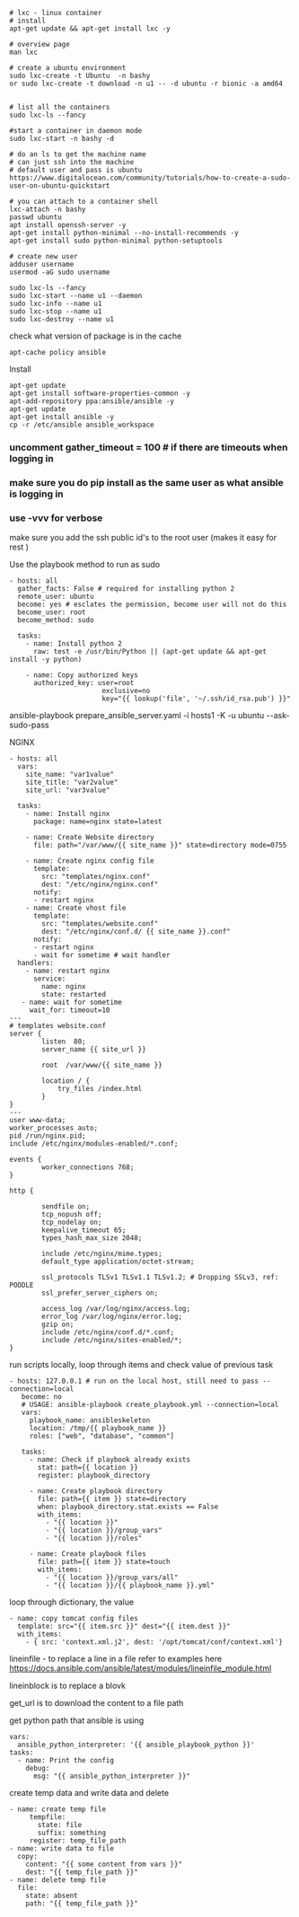 ```
# lxc - linux container 
# install 
apt-get update && apt-get install lxc -y

# overview page
man lxc

# create a ubuntu environment
sudo lxc-create -t Ubuntu  -n bashy
or sudo lxc-create -t download -n u1 -- -d ubuntu -r bionic -a amd64


# list all the containers 
sudo lxc-ls --fancy

#start a container in daemon mode 
sudo lxc-start -n bashy -d

# do an ls to get the machine name 
# can just ssh into the machine
# default user and pass is ubuntu
https://www.digitalocean.com/community/tutorials/how-to-create-a-sudo-user-on-ubuntu-quickstart

# you can attach to a container shell 
lxc-attach -n bashy
passwd ubuntu
apt install openssh-server -y
apt-get install python-minimal --no-install-recommends -y
apt-get install sudo python-minimal python-setuptools

# create new user 
adduser username
usermod -aG sudo username

sudo lxc-ls --fancy
sudo lxc-start --name u1 --daemon
sudo lxc-info --name u1
sudo lxc-stop --name u1
sudo lxc-destroy --name u1

```
check what version of package is in the cache
```
apt-cache policy ansible
```
Install 
```
apt-get update
apt-get install software-properties-common -y
apt-add-repository ppa:ansible/ansible -y
apt-get update
apt-get install ansible -y
cp -r /etc/ansible ansible_workspace
```
### uncomment gather_timeout = 100 # if there are timeouts when logging in
### make sure you do pip install as the same user as what ansible is logging in 
### use -vvv for verbose

make sure you add the ssh public id's to the root user (makes it easy for rest )

Use the playbook method to run as sudo
```
- hosts: all
  gather_facts: False # required for installing python 2
  remote_user: ubuntu
  become: yes # esclates the permission, become user will not do this
  become_user: root
  become_method: sudo

  tasks:
    - name: Install python 2
      raw: test -e /usr/bin/Python || (apt-get update && apt-get install -y python)

    - name: Copy authorized keys
      authorized_key: user=root
                       exclusive=no
                       key="{{ lookup('file', '~/.ssh/id_rsa.pub') }}"
```
ansible-playbook prepare_ansible_server.yaml -i hosts1 -K -u ubuntu --ask-sudo-pass

NGINX
```
- hosts: all
  vars:
    site_name: "var1value"
    site_title: "var2value"
    site_url: "var3value"

  tasks:
    - name: Install nginx
      package: name=nginx state=latest

    - name: Create Website directory
      file: path="/var/www/{{ site_name }}" state=directory mode=0755

    - name: Create nginx config file
      template:
        src: "templates/nginx.conf"
        dest: "/etc/nginx/nginx.conf"
      notify:
      - restart nginx
    - name: Create vhost file
      template:
        src: "templates/website.conf"
        dest: "/etc/nginx/conf.d/ {{ site_name }}.conf"
      notify:
      - restart nginx
      - wait for sometime # wait handler 
  handlers:
    - name: restart nginx
      service:
        name: nginx
        state: restarted
   - name: wait for sometime
     wait_for: timeout=10
---
# templates website.conf
server {
        listen  80;
        server_name {{ site_url }}

        root  /var/www/{{ site_name }}

        location / {
            try_files /index.html
        }
}
---
user www-data;
worker_processes auto;
pid /run/nginx.pid;
include /etc/nginx/modules-enabled/*.conf;

events {
        worker_connections 768;
}

http {

        sendfile on;
        tcp_nopush off;
        tcp_nodelay on;
        keepalive_timeout 65;
        types_hash_max_size 2048;

        include /etc/nginx/mime.types;
        default_type application/octet-stream;

        ssl_protocols TLSv1 TLSv1.1 TLSv1.2; # Dropping SSLv3, ref: POODLE
        ssl_prefer_server_ciphers on;

        access_log /var/log/nginx/access.log;
        error_log /var/log/nginx/error.log;
        gzip on;
        include /etc/nginx/conf.d/*.conf;
        include /etc/nginx/sites-enabled/*;
}

```

run scripts locally, loop through items and check value of previous task
```
- hosts: 127.0.0.1 # run on the local host, still need to pass --connection=local
   become: no
   # USAGE: ansible-playbook create_playbook.yml --connection=local
   vars:
     playbook_name: ansibleskeleton
     location: /tmp/{{ playbook_name }}
     roles: ["web", "database", "common"]

   tasks:
     - name: Check if playbook already exists
       stat: path={{ location }}
       register: playbook_directory

     - name: Create playbook directory
       file: path={{ item }} state=directory
       when: playbook_directory.stat.exists == False
       with_items:
         - "{{ location }}"
         - "{{ location }}/group_vars"
         - "{{ location }}/roles"

     - name: Create playbook files
       file: path={{ item }} state=touch
       with_items:
         - "{{ location }}/group_vars/all"
         - "{{ location }}/{{ playbook_name }}.yml"
```
loop through dictionary, the value 
```
- name: copy tomcat config files
  template: src="{{ item.src }}" dest="{{ item.dest }}"
  with_items:
    - { src: 'context.xml.j2', dest: '/opt/tomcat/conf/context.xml'}
```
lineinfile - to replace a line in a file
refer to examples here
https://docs.ansible.com/ansible/latest/modules/lineinfile_module.html

lineinblock is to replace a blovk

get_url is to download the content to a file path

get python path that ansible is using
```
vars:
  ansible_python_interpreter: '{{ ansible_playbook_python }}'
tasks:
  - name: Print the config
    debug:
      msg: "{{ ansible_python_interpreter }}"
 ```
 create temp data and write data and delete
 ```
 - name: create temp file
      tempfile:
        state: file
        suffix: something
      register: temp_file_path
 - name: write data to file
   copy:
     content: "{{ some content from vars }}"
     dest: "{{ temp_file_path }}"
 - name: delete temp file
   file:
     state: absent
     path: "{{ temp_file_path }}" 
```

